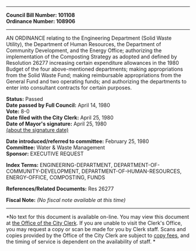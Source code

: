* * * * *  
  
**Council Bill Number: [](#h0)[](#h2)101108**   
**Ordinance Number: 108906**  
  
* * * * *  
  
AN ORDINANCE relating to the Engineering Department (Solid Waste Utility), the Department of Human Resources, the Department of Community Development, and the Energy Office; authorizing the implementation of the Composting Strategy as adopted and defined by Resolution 26277 increasing certain expenditure allowances in the 1980 Budget of the four above-mentioned departments; making appropriations from the Solid Waste Fund; making reimbursable appropriations from the General Fund and two operating funds; and authorizing the departments to enter into consultant contracts for certain purposes.  
  
**Status:** Passed   
**Date passed by Full Council:** April 14, 1980   
**Vote:** 8-0   
**Date filed with the City Clerk:** April 25, 1980   
**Date of Mayor's signature:** April 25, 1980   
[(about the signature date)](/~public/approvaldate.htm)   
  
  
**Date introduced/referred to committee:** February 25, 1980   
**Committee:** Water & Waste Management   
**Sponsor:** EXECUTIVE REQUEST   
  
**Index Terms:** ENGINEERING-DEPARTMENT, DEPARTMENT-OF-COMMUNITY-DEVELOPMENT, DEPARTMENT-OF-HUMAN-RESOURCES, ENERGY-OFFICE, COMPOSTING, FUNDS  
  
**References/Related Documents:** Res 26277  
  
**Fiscal Note:** *(No fiscal note available at this time)*  
  
* * * * *  
  
*No text for this document is available on-line. You may view this document at [the Office of the City Clerk](http://www.seattle.gov/leg/clerk/contactUs.htm). If you are unable to visit the Clerk's Office, you may request a copy or scan be made for you by Clerk staff. Scans and copies provided by the Office of the City Clerk are subject to [copy fees](http://clerk.seattle.gov/~public/clerkfees.htm), and the timing of service is dependent on the availability of staff. *  
  
  
